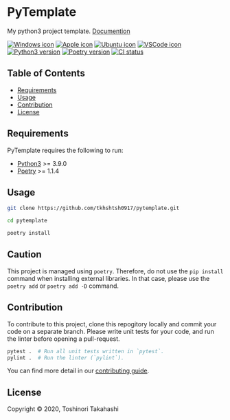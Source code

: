 PyTemplate
==========

My python3 project template.
[Documention](https://tkhshtsh0917.github.io/pytemplate/)


[![Windows icon][shield-windows]](#)
[![Apple icon][shield-mac]](#)
[![Ubuntu icon][shield-ubuntu]](#)
[![VSCode icon][shield-vscode]](#)
[![Python3 version][shield-python3]](#)
[![Poetry version][shield-poetry]](#)
[![CI status][pytest-ci]](#)


Table of Contents
-----------------

  * [Requirements](#requirements)
  * [Usage](#usage)
  * [Contribution](#contribution)
  * [License](#license)


Requirements
------------

PyTemplate requires the following to run:

  * [Python3][python3] >= 3.9.0
  * [Poetry][poetry] >= 1.1.4


Usage
-----

```sh
git clone https://github.com/tkhshtsh0917/pytemplate.git

cd pytemplate

poetry install
```


## Caution

This project is managed using `poetry`.
Therefore, do not use the `pip install` command when installing external libraries.
In that case, please use the `poetry add` or `poetry add -D` command.


Contribution
------------

To contribute to this project, clone this repogitory locally and commit your code on a separate branch. 
Please write unit tests for your code, and run the linter before opening a pull-request.

```sh
pytest .  # Run all unit tests written in `pytest`.
pylint .  # Run the linter (`pylint`).
```

You can find more detail in our [contributing guide](/.github/CONTRIBUTING.md).


License
-------

Copyright &copy; 2020, Toshinori Takahashi


[python3]:        https://www.python.org
[poetry]:         https://python-poetry.org
[shield-windows]: https://img.shields.io/badge/-Windows-0078D6.svg?logo=windows&style=flat
[shield-mac]:     https://img.shields.io/badge/-MacOS-FFFFFF.svg?logo=apple&style=flat
[shield-ubuntu]:  https://img.shields.io/badge/-Ubuntu-6F52B5.svg?logo=ubuntu&style=flat
[shield-vscode]:  https://img.shields.io/badge/-Visual%20Studio%20Code-007ACC.svg?logo=visual-studio-code&style=flat
[shield-python3]: https://img.shields.io/badge/Python3-3.7%20|%203.8%20|%203.9%20-blue?logo=python&style=flat
[shield-poetry]:  https://img.shields.io/badge/Poetry-1.1-blue
[pytest-ci]:      https://github.com/tkhshtsh0917/pytemplate/workflows/Pytest-CI/badge.svg

